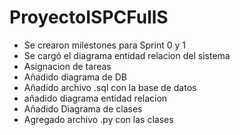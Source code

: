# ProyectoISPCFullS
* Se crearon milestones para Sprint 0 y 1
* Se cargó el diagrama entidad relacion del sistema
* Asignacion de tareas
* Añadido diagrama de DB
* Añadido archivo .sql con la base de datos
* añadido diagrama entidad relacion
* Añadido Diagrama de clases
* Agregado archivo .py con las clases
